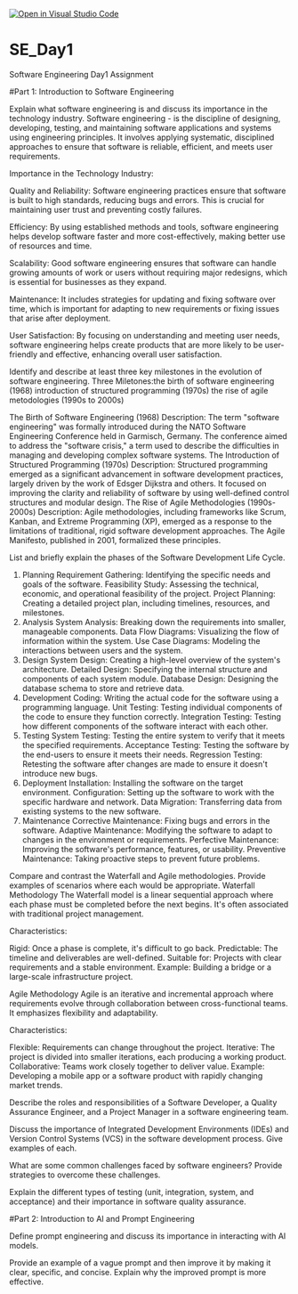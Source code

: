 [![Open in Visual Studio Code](https://classroom.github.com/assets/open-in-vscode-2e0aaae1b6195c2367325f4f02e2d04e9abb55f0b24a779b69b11b9e10269abc.svg)](https://classroom.github.com/online_ide?assignment_repo_id=15575414&assignment_repo_type=AssignmentRepo)
# SE_Day1
Software Engineering Day1 Assignment

#Part 1: Introduction to Software Engineering

Explain what software engineering is and discuss its importance in the technology industry.
Software engineering -
is the discipline of designing, developing, testing, and maintaining software applications and systems using engineering principles. It involves applying systematic, disciplined approaches to ensure that software is reliable, efficient, and meets user requirements.

Importance in the Technology Industry:

Quality and Reliability: Software engineering practices ensure that software is built to high standards, reducing bugs and errors. This is crucial for maintaining user trust and preventing costly failures.

Efficiency: By using established methods and tools, software engineering helps develop software faster and more cost-effectively, making better use of resources and time.

Scalability: Good software engineering ensures that software can handle growing amounts of work or users without requiring major redesigns, which is essential for businesses as they expand.

Maintenance: It includes strategies for updating and fixing software over time, which is important for adapting to new requirements or fixing issues that arise after deployment.

User Satisfaction: By focusing on understanding and meeting user needs, software engineering helps create products that are more likely to be user-friendly and effective, enhancing overall user satisfaction.

Identify and describe at least three key milestones in the evolution of software engineering.
Three Miletones:the birth of software engineering (1968)
                introduction of structured programming (1970s)
                 the rise of agile metodologies (1990s to 2000s) 

 The Birth of Software Engineering (1968)
Description: The term "software engineering" was formally introduced during the NATO Software Engineering Conference held in Garmisch, Germany. The conference aimed to address the "software crisis," a term used to describe the difficulties in managing and developing complex software systems.
  The Introduction of Structured Programming (1970s)
Description: Structured programming emerged as a significant advancement in software development practices, largely driven by the work of Edsger Dijkstra and others. It focused on improving the clarity and reliability of software by using well-defined control structures and modular design.
The Rise of Agile Methodologies (1990s-2000s)
Description: Agile methodologies, including frameworks like Scrum, Kanban, and Extreme Programming (XP), emerged as a response to the limitations of traditional, rigid software development approaches. The Agile Manifesto, published in 2001, formalized these principles.




List and briefly explain the phases of the Software Development Life Cycle.
1. Planning
Requirement Gathering: Identifying the specific needs and goals of the software.
Feasibility Study: Assessing the technical, economic, and operational feasibility of the project.
Project Planning: Creating a detailed project plan, including timelines, resources, and milestones.
2. Analysis
System Analysis: Breaking down the requirements into smaller, manageable components.
Data Flow Diagrams: Visualizing the flow of information within the system.
Use Case Diagrams: Modeling the interactions between users and the system.
3. Design
System Design: Creating a high-level overview of the system's architecture.
Detailed Design: Specifying the internal structure and components of each system module.
Database Design: Designing the database schema to store and retrieve data.
4. Development
Coding: Writing the actual code for the software using a programming language.
Unit Testing: Testing individual components of the code to ensure they function correctly.
Integration Testing: Testing how different components of the software interact with each other.
5. Testing
System Testing: Testing the entire system to verify that it meets the specified requirements.
Acceptance Testing: Testing the software by the end-users to ensure it meets their needs.
Regression Testing: Retesting the software after changes are made to ensure it doesn't introduce new bugs.
6. Deployment
Installation: Installing the software on the target environment.
Configuration: Setting up the software to work with the specific hardware and network.
Data Migration: Transferring data from existing systems to the new software.
7. Maintenance
Corrective Maintenance: Fixing bugs and errors in the software.
Adaptive Maintenance: Modifying the software to adapt to changes in the environment or requirements.
Perfective Maintenance: Improving the software's performance, features, or usability.
Preventive Maintenance: Taking proactive steps to prevent future problems.


Compare and contrast the Waterfall and Agile methodologies. Provide examples of scenarios where each would be appropriate.
Waterfall Methodology
The Waterfall model is a linear sequential approach where each phase must be completed before the next begins. It's often associated with traditional project management.

Characteristics:

Rigid: Once a phase is complete, it's difficult to go back.
Predictable: The timeline and deliverables are well-defined.
Suitable for: Projects with clear requirements and a stable environment.
Example: Building a bridge or a large-scale infrastructure project.

Agile Methodology
Agile is an iterative and incremental approach where requirements evolve through collaboration between cross-functional teams. It emphasizes flexibility and adaptability.

Characteristics:

Flexible: Requirements can change throughout the project.
Iterative: The project is divided into smaller iterations, each producing a working product.
Collaborative: Teams work closely together to deliver value.
Example: Developing a mobile app or a software product with rapidly changing market trends.


Describe the roles and responsibilities of a Software Developer, a Quality Assurance Engineer, and a Project Manager in a software engineering team.


Discuss the importance of Integrated Development Environments (IDEs) and Version Control Systems (VCS) in the software development process. Give examples of each.


What are some common challenges faced by software engineers? Provide strategies to overcome these challenges.


Explain the different types of testing (unit, integration, system, and acceptance) and their importance in software quality assurance.


#Part 2: Introduction to AI and Prompt Engineering


Define prompt engineering and discuss its importance in interacting with AI models.


Provide an example of a vague prompt and then improve it by making it clear, specific, and concise. Explain why the improved prompt is more effective.
